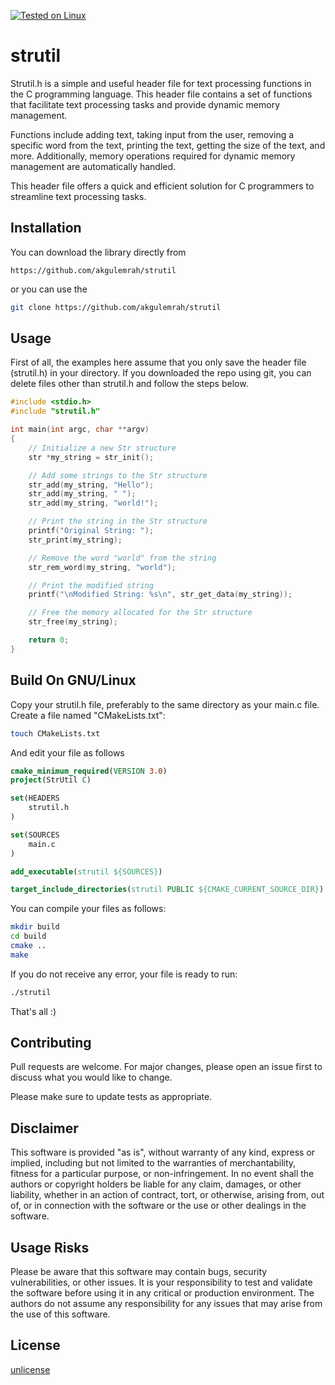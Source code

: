 [![Tested on Linux](https://img.shields.io/badge/Tested%20on-Linux-green.svg)](https://github.com/akgulemrah/strutil)

# strutil

Strutil.h is a simple and useful header file for text processing functions in the C programming language. This header file contains a set of functions that facilitate text processing tasks and provide dynamic memory management.

Functions include adding text, taking input from the user, removing a specific word from the text, printing the text, getting the size of the text, and more. Additionally, memory operations required for dynamic memory management are automatically handled.

This header file offers a quick and efficient solution for C programmers to streamline text processing tasks.

## Installation

You can download the library directly from 
```
https://github.com/akgulemrah/strutil
```
or you can use the 
```bash
git clone https://github.com/akgulemrah/strutil
```


## Usage
First of all, the examples here assume that you only save the header file (strutil.h) in your directory. 
If you downloaded the repo using git, you can delete files other than strutil.h and follow the steps below. 

```c
#include <stdio.h>
#include "strutil.h"

int main(int argc, char **argv)
{
	// Initialize a new Str structure
	str *my_string = str_init();

	// Add some strings to the Str structure
	str_add(my_string, "Hello");
	str_add(my_string, " ");
	str_add(my_string, "world!");

	// Print the string in the Str structure
	printf("Original String: ");
	str_print(my_string);

	// Remove the word "world" from the string
	str_rem_word(my_string, "world");

	// Print the modified string
	printf("\nModified String: %s\n", str_get_data(my_string));

	// Free the memory allocated for the Str structure
	str_free(my_string);

	return 0;
}
```

## Build On GNU/Linux
Copy your strutil.h file, preferably to the same directory as your main.c file. Create a file named "CMakeLists.txt":
```bash
touch CMakeLists.txt
```

And edit your file as follows
```cmake
cmake_minimum_required(VERSION 3.0)
project(StrUtil C)

set(HEADERS
	strutil.h
)

set(SOURCES
	main.c
)

add_executable(strutil ${SOURCES})

target_include_directories(strutil PUBLIC ${CMAKE_CURRENT_SOURCE_DIR})
```

You can compile your files as follows: 
```bash
mkdir build
cd build
cmake ..
make
```

If you do not receive any error, your file is ready to run:
```bash
./strutil
```

That's all :)

## Contributing

Pull requests are welcome. For major changes, please open an issue first
to discuss what you would like to change.

Please make sure to update tests as appropriate.

## Disclaimer

This software is provided "as is", without warranty of any kind, express or implied, including but not limited to the warranties of merchantability, fitness for a particular purpose, or non-infringement. In no event shall the authors or copyright holders be liable for any claim, damages, or other liability, whether in an action of contract, tort, or otherwise, arising from, out of, or in connection with the software or the use or other dealings in the software.

## Usage Risks

Please be aware that this software may contain bugs, security vulnerabilities, or other issues. It is your responsibility to test and validate the software before using it in any critical or production environment. The authors do not assume any responsibility for any issues that may arise from the use of this software.

## License

[unlicense](https://unlicense.org/)
